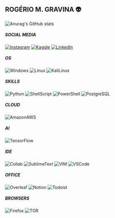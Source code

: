 ## ROGÉRIO M. GRAVINA 👽


![Anurag's GitHub stats](https://github-readme-stats.vercel.app/api?username=rmgravina&theme=cobalt&show_icons=true)
<!-- [![Top Langs](https://github-readme-stats.vercel.app/api/top-langs/?username=rmgravina&langs_count=3&layout=compact)](https://github.com/anuraghazra/github-readme-stats) -->

##### SOCIAL MEDIA

[![Instagram](https://img.shields.io/badge/Instagram-E4405F?style=for-the-badge&logo=instagram&logoColor=white)](https://www.instagram.com/rmgravina)
[![Kaggle](https://img.shields.io/badge/Kaggle-20BEFF?style=for-the-badge&logo=Kaggle&logoColor=white)](https://www.kaggle.com/rmgravina)
[![LinkedIn](https://img.shields.io/badge/LinkedIn-0077B5?style=for-the-badge&logo=linkedin&logoColor=white)](https://www.linkedin.com/in/rog%C3%A9rio-gravina-0a2497b4/)



##### OS

![Windows](https://img.shields.io/badge/Windows-0078D6?style=for-the-badge&logo=windows&logoColor=white)
![Linux](https://img.shields.io/badge/Linux-FCC624?style=for-the-badge&logo=linux&logoColor=black)
![KaliLinux](https://img.shields.io/badge/Kali_Linux-557C94?style=for-the-badge&logo=kali-linux&logoColor=white)



##### SKILLS

![Python](https://img.shields.io/badge/Python-14354C?style=for-the-badge&logo=python&logoColor=white)
![ShellScript](https://img.shields.io/badge/Shell_Script-121011?style=for-the-badge&logo=gnu-bash&logoColor=white)
![PowerShell](https://img.shields.io/badge/Powershell-2CA5E0?style=for-the-badge&logo=powershell&logoColor=white)
![PostgreSQL](https://img.shields.io/badge/PostgreSQL-316192?style=for-the-badge&logo=postgresql&logoColor=white)


##### CLOUD

![AmazonAWS](https://img.shields.io/badge/Amazon_AWS-232F3E?style=for-the-badge&logo=amazon-aws&logoColor=white)


##### AI

![TensorFlow](https://img.shields.io/badge/TensorFlow-FF6F00?style=for-the-badge&logo=tensorflow&logoColor=white)


##### IDE

![Collab](https://img.shields.io/badge/Colab-F9AB00?style=for-the-badge&logo=googlecolab&color=525252)
![SublimeText](https://img.shields.io/badge/sublime_text-%23575757.svg?&style=for-the-badge&logo=sublime-text&logoColor=important)
![VIM](https://img.shields.io/badge/VIM-%2311AB00.svg?&style=for-the-badge&logo=vim&logoColor=white)
![VSCode](https://img.shields.io/badge/Visual_Studio_Code-0078D4?style=for-the-badge&logo=visual%20studio%20code&logoColor=white)


##### OFFICE

![Overleaf](https://img.shields.io/badge/Overleaf-47A141?style=for-the-badge&logo=Overleaf&logoColor=white)
![Notion](https://img.shields.io/badge/Notion-000000?style=for-the-badge&logo=notion&logoColor=white)
![Todoist](https://img.shields.io/badge/Todoist-E44332?style=for-the-badge&logo=todoist&logoColor=white)


##### BROWSERS

![Firefox](https://img.shields.io/badge/Firefox_Browser-FF7139?style=for-the-badge&logo=Firefox-Browser&logoColor=white)
![TOR](https://img.shields.io/badge/Tor_Browser-7D4698?style=for-the-badge&logo=Tor-Browser&logoColor=white)
